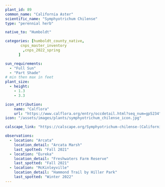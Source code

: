 ```yaml
---
plant_id: 89
common_name: "California Aster"
scientific_name: "Symphyotrichum Chilense"
type: "perennial herb"

native_to: "Humboldt"

categories: [humboldt_county_native,
       cnps_master_inventory
        ,cnps_2022_spring
      ]

sun_requirements:
  - "Full Sun"
  - "Part Shade"
# min then max in feet
plant_size:
  - height: 
    - 1.3
    - 3.3

icon_attribution: 
    name: "Calflora"
    url: "https://www.calflora.org/entry/occdetail.html?seq_num=gp5234" 
icon: "/assets/images/plants/symphyotrichum_chilense_icon.jpg" 

calscape_link: "https://calscape.org/Symphyotrichum-chilense-(California-Aster)"

observations: 
  - location: "Arcata"
    location_detail: "Arcata Marsh"
    last_spotted: "Fall 2021"
  - location: "Eureka"
    location_detail: "Freshwaters Farm Reserve"
    last_spotted: "Fall 2021"
  - location: "McKinleyville"
    location_detail: "Hammond Trail by Hiller Park" 
    last_spotted: "Winter 2022"
---
```


